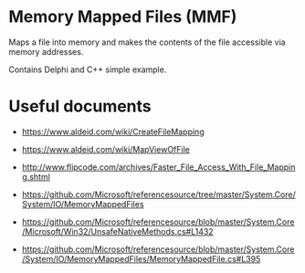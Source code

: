 # Memory Mapped Files (MMF)
Maps a file into memory and makes the contents of the file accessible via memory addresses.

Contains Delphi and C++ simple example.

# Useful documents

- https://www.aldeid.com/wiki/CreateFileMapping
- https://www.aldeid.com/wiki/MapViewOfFile
- http://www.flipcode.com/archives/Faster_File_Access_With_File_Mapping.shtml

- https://github.com/Microsoft/referencesource/tree/master/System.Core/System/IO/MemoryMappedFiles
- https://github.com/Microsoft/referencesource/blob/master/System.Core/Microsoft/Win32/UnsafeNativeMethods.cs#L1432
- https://github.com/Microsoft/referencesource/blob/master/System.Core/System/IO/MemoryMappedFiles/MemoryMappedFile.cs#L395
